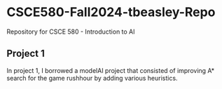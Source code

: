 # CSCE580-Fall2024-tbeasley-Repo
Repository for CSCE 580 - Introduction to AI
## Project 1
In project 1, I borrowed a modelAI project that consisted of improving A* search for the game rushhour by adding various heuristics.
